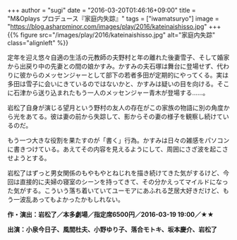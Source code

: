 +++
author = "sugi"
date = "2016-03-20T01:46:16+09:00"
title = "M&Oplays プロデュース『家庭内失踪』"
tags = ["iwamatsuryo"]
image = "https://blog.asharpminor.com/images/play/2016/kateinaishisso.jpg"
+++
{{% figure src="/images/play/2016/kateinaishisso.jpg" alt="家庭内失踪" class="alignleft" %}}

定年を迎え悠々自適の生活の元教師の夫野村と年の離れた後妻雪子、そして婚家から出戻り中の先妻との間の娘かすみ。かすみの夫石塚は舞台に登場せず、代わりに彼からのメッセンジャーとして部下の若者多田が定期的にやってくる。実は多田は雪子に会いにきているのではないかと、かすみは疑いの目を向ける。そこに石津から送り込まれたもう一人のメッセンジャー青木が登場する……。

岩松了自身が演じる望月という野村の友人の存在がこの家族の物語に別の角度から光をあてる。彼は妻の前から失踪して、影からその妻の様子を観察し続けているのだ。

もう一つ大きな役割を果たすのが「書く」行為。かすみは日々の雑感をパソコンに書きつけている。あえてその内容を見えるようにして、周囲にさざ波を起こさせようとする。

岩松了はずっと男女関係のもやもやとねじれを描き続けてきた気がするけど、今回は直接的に夫婦の寝室のシーンを持ってきて、その分かえってマイルドになった気がする。こういう落ち着いていてユーモアにあふれる芝居大好きだけど、もう一波乱あってもよかったかもしれない。

**作・演出：岩松了／本多劇場／指定席6500円／2016-03-19 19:00／★★**

**出演：小泉今日子、風間杜夫、小野ゆり子、落合モトキ、坂本慶介、岩松了**
